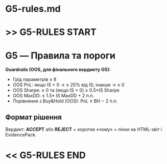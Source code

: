 # G5-rules.md


# >> G5-RULES START
# G5 — Правила та пороги

**Guardrails (OOS, для фінального вердикту G5):**
- Грід параметрів ≤ 8
- OOS PnL: якщо IS > 0 → ≥ 25% від IS; інакше → ≥ 0
- OOS Sharpe: ≥ 0 та (якщо IS > 0) ≥ 0.5×IS Sharpe
- OOS MaxDD: ≤ 1.5× IS MaxDD + 2 п.п.
- Порівняння з Buy&Hold (OOS): PnL ≥ BH − 2 п.п.

## Формат рішення
Вердикт: **ACCEPT** або **REJECT** + коротке «чому» + лінки на HTML-звіт і EvidencePack.
# << G5-RULES END
